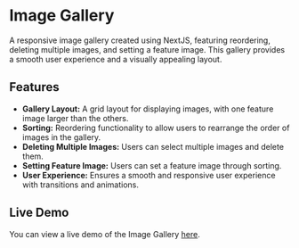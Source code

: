 # Image Gallery

A responsive image gallery created using NextJS, featuring reordering, deleting multiple images, and setting a feature image. This gallery provides a smooth user experience and a visually appealing layout.

## Features

- **Gallery Layout:** A grid layout for displaying images, with one feature image larger than the others.
- **Sorting:** Reordering functionality to allow users to rearrange the order of images in the gallery.
- **Deleting Multiple Images:** Users can select multiple images and delete them.
- **Setting Feature Image:** Users can set a feature image through sorting.
- **User Experience:** Ensures a smooth and responsive user experience with transitions and animations.

## Live Demo

You can view a live demo of the Image Gallery [here](#https://main--elegant-narwhal-7aa883.netlify.app).
